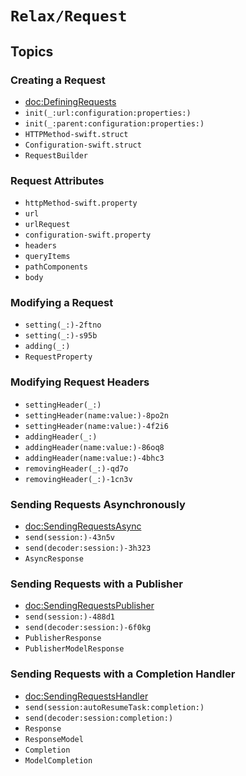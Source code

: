 # ``Relax/Request``

## Topics

### Creating a Request

- <doc:DefiningRequests>
- ``init(_:url:configuration:properties:)``
- ``init(_:parent:configuration:properties:)``
- ``HTTPMethod-swift.struct``
- ``Configuration-swift.struct``
- ``RequestBuilder``

### Request Attributes

- ``httpMethod-swift.property``
- ``url``
- ``urlRequest``
- ``configuration-swift.property``
- ``headers``
- ``queryItems``
- ``pathComponents``
- ``body``

### Modifying a Request

- ``setting(_:)-2ftno``
- ``setting(_:)-s95b``
- ``adding(_:)``
- ``RequestProperty``

### Modifying Request Headers

- ``settingHeader(_:)``
- ``settingHeader(name:value:)-8po2n``
- ``settingHeader(name:value:)-4f2i6``
- ``addingHeader(_:)``
- ``addingHeader(name:value:)-86oq8``
- ``addingHeader(name:value:)-4bhc3``
- ``removingHeader(_:)-qd7o``
- ``removingHeader(_:)-1cn3v``

### Sending Requests Asynchronously

- <doc:SendingRequestsAsync>
- ``send(session:)-43n5v``
- ``send(decoder:session:)-3h323``
- ``AsyncResponse``

### Sending Requests with a Publisher

- <doc:SendingRequestsPublisher>
- ``send(session:)-488d1``
- ``send(decoder:session:)-6f0kg``
- ``PublisherResponse``
- ``PublisherModelResponse``

### Sending Requests with a Completion Handler

- <doc:SendingRequestsHandler>
- ``send(session:autoResumeTask:completion:)``
- ``send(decoder:session:completion:)``
- ``Response``
- ``ResponseModel``
- ``Completion``
- ``ModelCompletion``
